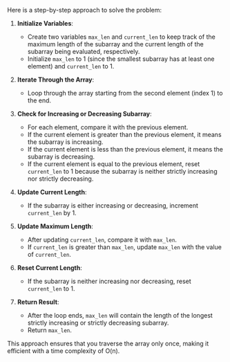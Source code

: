 Here is a step-by-step approach to solve the problem:

1. **Initialize Variables**:
   - Create two variables `max_len` and `current_len` to keep track of the maximum length of the subarray and the current length of the subarray being evaluated, respectively.
   - Initialize `max_len` to 1 (since the smallest subarray has at least one element) and `current_len` to 1.

2. **Iterate Through the Array**:
   - Loop through the array starting from the second element (index 1) to the end.

3. **Check for Increasing or Decreasing Subarray**:
   - For each element, compare it with the previous element.
   - If the current element is greater than the previous element, it means the subarray is increasing.
   - If the current element is less than the previous element, it means the subarray is decreasing.
   - If the current element is equal to the previous element, reset `current_len` to 1 because the subarray is neither strictly increasing nor strictly decreasing.

4. **Update Current Length**:
   - If the subarray is either increasing or decreasing, increment `current_len` by 1.

5. **Update Maximum Length**:
   - After updating `current_len`, compare it with `max_len`.
   - If `current_len` is greater than `max_len`, update `max_len` with the value of `current_len`.

6. **Reset Current Length**:
   - If the subarray is neither increasing nor decreasing, reset `current_len` to 1.

7. **Return Result**:
   - After the loop ends, `max_len` will contain the length of the longest strictly increasing or strictly decreasing subarray.
   - Return `max_len`.

This approach ensures that you traverse the array only once, making it efficient with a time complexity of O(n).
